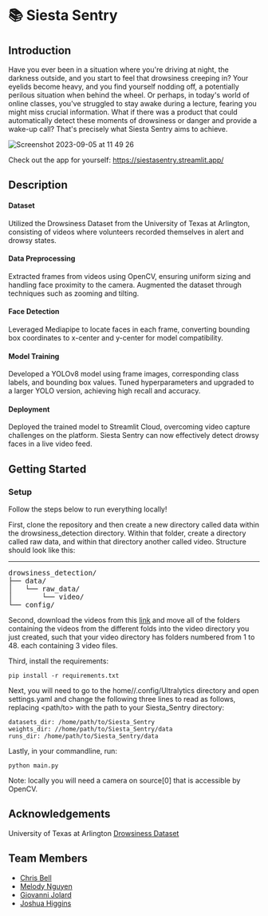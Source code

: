 # 📚 Siesta Sentry

## Introduction
Have you ever been in a situation where you're driving at night, the darkness outside, and you start to feel that drowsiness creeping in? Your eyelids become heavy, and you find yourself nodding off, a potentially perilous situation when behind the wheel. Or perhaps, in today's world of online classes, you've struggled to stay awake during a lecture, fearing you might miss crucial information. What if there was a product that could automatically detect these moments of drowsiness or danger and provide a wake-up call? That's precisely what Siesta Sentry aims to achieve.

![Screenshot 2023-09-05 at 11 49 26](https://github.com/ChrisBell193/Siesta_Sentry/assets/138370119/60a12657-9987-4cda-94ae-8282a87e221c)
<br>

Check out the app for yourself:  https://siestasentry.streamlit.app/


## Description
#### Dataset
Utilized the Drowsiness Dataset from the University of Texas at Arlington, consisting of videos where volunteers recorded themselves in alert and drowsy states.
#### Data Preprocessing
Extracted frames from videos using OpenCV, ensuring uniform sizing and handling face proximity to the camera.
Augmented the dataset through techniques such as zooming and tilting.
#### Face Detection
Leveraged Mediapipe to locate faces in each frame, converting bounding box coordinates to x-center and y-center for model compatibility.
#### Model Training
Developed a YOLOv8 model using frame images, corresponding class labels, and bounding box values.
Tuned hyperparameters and upgraded to a larger YOLO version, achieving high recall and accuracy.
#### Deployment
Deployed the trained model to Streamlit Cloud, overcoming video capture challenges on the platform.
Siesta Sentry can now effectively detect drowsy faces in a live video feed.


## Getting Started
### Setup
Follow the steps below to run everything locally!

First, clone the repository and then create a new directory called data within the drowsiness_detection directory. Within that folder, create a directory called raw data, and within that directory another called video. Structure should look like this:

____________________________
<pre>
drowsiness_detection/
├── data/
│   └── raw_data/
│       └── video/
└── config/
</pre>


Second, download the videos from this [link](https://www.kaggle.com/datasets/rishab260/uta-reallife-drowsiness-dataset) and move all of the folders containing the videos from the different folds into the video directory you just created, such that your video directory has folders numbered from 1 to 48. each containing 3 video files. 


Third, install the requirements:
```
pip install -r requirements.txt
```

Next, you will need to go to the home/<user>/.config/Ultralytics directory and open settings.yaml and change the following three lines to read as follows, replacing <path/to> with the path to your Siesta_Sentry directory:
```
datasets_dir: /home/path/to/Siesta_Sentry
weights_dir: //home/path/to/Siesta_Sentry/data
runs_dir: /home/path/to/Siesta_Sentry/data
```

Lastly, in your commandline, run:
```
python main.py
```

Note: locally you will need a camera on source[0] that is accessible by OpenCV.  


## Acknowledgements
University of Texas at Arlington [Drowsiness Dataset](https://www.kaggle.com/datasets/rishab260/uta-reallife-drowsiness-dataset)

## Team Members
- [Chris Bell](https://www.linkedin.com/in/chris-bell-1263171b3/)
- [Melody Nguyen](https://www.linkedin.com/in/melody-duong/)
- [Giovanni Jolard](https://www.linkedin.com/in/giovanni-jolard-3b9b721b7/)
- [Joshua Higgins](https://www.linkedin.com/in/joshua-higgins-29ab4028b/)

